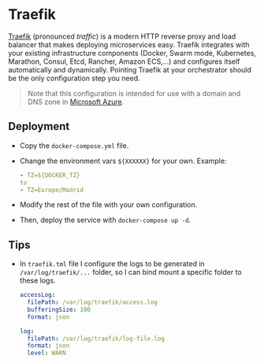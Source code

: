 # Traefik

[Traefik](https://traefik.io/traefik/) (pronounced _traffic_) is a modern HTTP reverse proxy and load balancer that makes deploying microservices easy. Traefik integrates with your existing infrastructure components (Docker, Swarm mode, Kubernetes, Marathon, Consul, Etcd, Rancher, Amazon ECS,...) and configures itself automatically and dynamically. Pointing Traefik at your orchestrator should be the only configuration step you need.

> Note that this configuration is intended for use with a domain and DNS zone in [Microsoft Azure](https://azure.microsoft.com/).

## Deployment

- Copy the `docker-compose.yml` file.

- Change the environment vars `${XXXXXX}` for your own. Example:

  ```yaml
  - TZ=${DOCKER_TZ}
  to
  - TZ=Europe/Madrid
  ```

- Modify the rest of the file with your own configuration.

- Then, deploy the service with `docker-compose up -d`.

## Tips

- In `traefik.tml` file I configure the logs to be generated in `/var/log/traefik/...` folder, so I can bind mount a specific folder to these logs.

  ```yaml
  accessLog:
    filePath: /var/log/traefik/access.log
    bufferingSize: 100
    format: json

  log:
    filePath: /var/log/traefik/log-file.log
    format: json
    level: WARN
  ```
